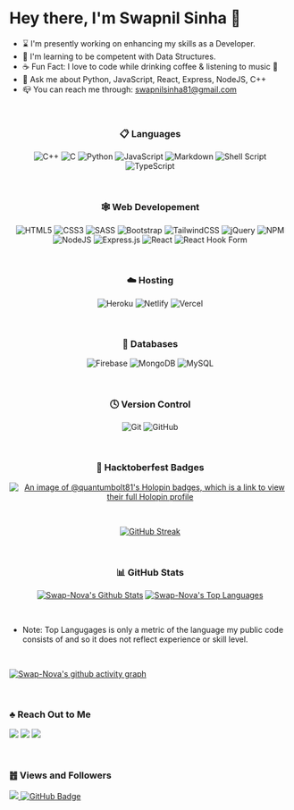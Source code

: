 <h1 align="left"> Hey there, I'm Swapnil Sinha 🖖 </h1>

- ⌛ I'm presently working on enhancing my skills as a Developer.
- 🧩 I'm learning to be competent with Data Structures.
- ☕ Fun Fact: I love to code while drinking coffee & listening to music 🎵 
- 💬 Ask me about Python, JavaScript, React, Express, NodeJS, C++
- 📪 You can reach me through: swapnilsinha81@gmail.com

<br>
<!-- -------------------------------------------------------------------------------------- -->

<h3 align="center"> 📋 Languages </h3>
<div align="center">
	
![C++](https://img.shields.io/badge/c++-%2300599C.svg?style=for-the-badge&logo=c%2B%2B&logoColor=white)
![C](https://img.shields.io/badge/c-%2300599C.svg?style=for-the-badge&logo=c&logoColor=white)
![Python](https://img.shields.io/badge/python-3670A0?style=for-the-badge&logo=python&logoColor=ffdd54)
![JavaScript](https://img.shields.io/badge/javascript-%23323330.svg?style=for-the-badge&logo=javascript&logoColor=%23F7DF1E)
![Markdown](https://img.shields.io/badge/markdown-%23000000.svg?style=for-the-badge&logo=markdown&logoColor=white)
![Shell Script](https://img.shields.io/badge/shell_script-%23121011.svg?style=for-the-badge&logo=gnu-bash&logoColor=white)
![TypeScript](https://img.shields.io/badge/typescript-%23007ACC.svg?style=for-the-badge&logo=typescript&logoColor=white)

</div>

<br>
<!-- -------------------------------------------------------------------------------------- -->

<h3 align="center"> 🕸️ Web Developement </h3>
<div align="center"
		 
![HTML5](https://img.shields.io/badge/html5-%23E34F26.svg?style=for-the-badge&logo=html5&logoColor=white)
![CSS3](https://img.shields.io/badge/css3-%231572B6.svg?style=for-the-badge&logo=css3&logoColor=white)
![SASS](https://img.shields.io/badge/SASS-hotpink.svg?style=for-the-badge&logo=SASS&logoColor=white)
![Bootstrap](https://img.shields.io/badge/bootstrap-%23563D7C.svg?style=for-the-badge&logo=bootstrap&logoColor=white)
![TailwindCSS](https://img.shields.io/badge/tailwindcss-%2338B2AC.svg?style=for-the-badge&logo=tailwind-css&logoColor=white)
![jQuery](https://img.shields.io/badge/jquery-%230769AD.svg?style=for-the-badge&logo=jquery&logoColor=white)
![NPM](https://img.shields.io/badge/NPM-%23000000.svg?style=for-the-badge&logo=npm&logoColor=white)
![NodeJS](https://img.shields.io/badge/node.js-6DA55F?style=for-the-badge&logo=node.js&logoColor=white)
![Express.js](https://img.shields.io/badge/express.js-%23404d59.svg?style=for-the-badge&logo=express&logoColor=%2361DAFB)
![React](https://img.shields.io/badge/react-%2320232a.svg?style=for-the-badge&logo=react&logoColor=%2361DAFB)
![React Hook Form](https://img.shields.io/badge/React%20Hook%20Form-%23EC5990.svg?style=for-the-badge&logo=reacthookform&logoColor=white)

</div>

<br>
<!-- -------------------------------------------------------------------------------------- -->

<h3 align="center"> ☁️ Hosting </h3>
<div align="center">
	
![Heroku](https://img.shields.io/badge/heroku-%23430098.svg?style=for-the-badge&logo=heroku&logoColor=white)
![Netlify](https://img.shields.io/badge/netlify-%23000000.svg?style=for-the-badge&logo=netlify&logoColor=#00C7B7)
![Vercel](https://img.shields.io/badge/vercel-%23000000.svg?style=for-the-badge&logo=vercel&logoColor=white)
	
</div>

<br>
<!-- -------------------------------------------------------------------------------------- -->

<h3 align="center"> 💾 Databases </h3>
<div align="center">
	
![Firebase](https://img.shields.io/badge/Firebase-039BE5?style=for-the-badge&logo=Firebase&logoColor=white)
![MongoDB](https://img.shields.io/badge/MongoDB-%234ea94b.svg?style=for-the-badge&logo=mongodb&logoColor=white)
![MySQL](https://img.shields.io/badge/mysql-%2300f.svg?style=for-the-badge&logo=mysql&logoColor=white)
	
</div>

<br>
<!-- -------------------------------------------------------------------------------------- -->

<h3 align="center"> 🕓 Version Control </h3>
<div align="center">
	
![Git](https://img.shields.io/badge/git-%23F05033.svg?style=for-the-badge&logo=git&logoColor=white)
![GitHub](https://img.shields.io/badge/github-%23121011.svg?style=for-the-badge&logo=github&logoColor=white)
	
</div>

<br>
<!-- -------------------------------------------------------------------------------------- -->

<h3 align="center"> 📛 Hacktoberfest Badges </h3>
<div align="center">
	
[![An image of @quantumbolt81's Holopin badges, which is a link to view their full Holopin profile](https://holopin.me/quantumbolt81)](https://holopin.io/@quantumbolt81)

</div>

<br>
<!-- -------------------------------------------------------------------------------------- -->

<div align="center">

[![GitHub Streak](https://github-readme-streak-stats.herokuapp.com/?user=Swap-Nova&theme=black-ice)](https://github.com/DenverCoder1/github-readme-streak-stats)
	
</div>

<br>
<!-- -------------------------------------------------------------------------------------- -->

<h3 align="center"> 📊 GitHub Stats </h3>
<div align="center">
	
<a href="https://github.com/Swap-Nova/github-readme-stats"><img alt="Swap-Nova's Github Stats" src="https://github-readme-stats.vercel.app/api?username=Swap-Nova&show_icons=true&count_private=true&theme=react&hide_border=true&bg_color=0D1117" /></a>
<a href="https://github.com/Swap-Nova/github-readme-stats"><img alt="Swap-Nova's Top Languages" src="https://github-readme-stats.vercel.app/api/top-langs/?username=Swap-Nova&langs_count=8&count_private=true&layout=compact&theme=react&hide_border=true&bg_color=0D1117" /></a>

</div>

<br>
<!-- -------------------------------------------------------------------------------------- -->

- Note: Top Langugages is only a metric of the language my public code consists of and so it does not reflect experience or skill level.

<br>
<!-- -------------------------------------------------------------------------------------- -->

[![Swap-Nova's github activity graph](https://github-readme-activity-graph.cyclic.app/graph?username=Swap-Nova&theme=react-dark&hide_border=true)](https://github.com/Swap-Nova/github-readme-activity-graph)

<br>
<!-- -------------------------------------------------------------------------------------- -->

<h3 align="left"> ♣︎ Reach Out to Me </h3>
<div align="left">

<a href="https://medium.com/@swapnilsinha81" target="_blank" rel="noopener noreferrer"><img src="https://img.shields.io/badge/Medium-12100E?style=for-the-badge&logo=medium&logoColor=white"></a>
<a href="https://hashnode.com/@SwapNova" target="_blank" rel="noopener noreferrer"><img src="https://img.shields.io/badge/Hashnode-2962FF?style=for-the-badge&logo=hashnode&logoColor=white"></a>
<a href="https://www.linkedin.com/in/swapnil-sinha-07392b1b7/" target="_blank" rel="noopener noreferrer"><img src="https://img.shields.io/badge/linkedin-%230077B5.svg?style=for-the-badge&logo=linkedin&logoColor=white"></a>
	
</div>

<br>
<!-- -------------------------------------------------------------------------------------- -->

<h3 align="left"> ䷐ Views and Followers </h3>
<div align="left">
	
<a href="https://github.com/Meghna-DAS/github-profile-views-counter">
    <img src="https://komarev.com/ghpvc/?username=Swap-Nova">
</a>
<a href="https://github.com/Swap-Nova?tab=followers">
	<img src="https://img.shields.io/github/followers/Swap-Nova?label=Followers&style=social" alt="GitHub Badge">
</a>
	
</div>

<br>
<!-- -------------------------------------------------------------------------------------- -->

